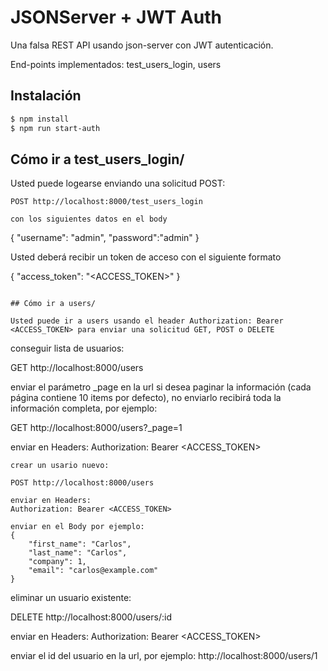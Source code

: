 # JSONServer + JWT Auth

Una falsa REST API usando json-server con JWT autenticación.

End-points implementados: test_users_login, users

## Instalación

```bash
$ npm install
$ npm run start-auth
```

## Cómo ir a test_users_login/

Usted puede logearse enviando una solicitud POST:

```
POST http://localhost:8000/test_users_login

con los siguientes datos en el body

```
{
  "username": "admin",
  "password":"admin"
}

Usted deberá recibir un token de acceso con el siguiente formato

{
   "access_token": "<ACCESS_TOKEN>"
}
```

## Cómo ir a users/

Usted puede ir a users usando el header Authorization: Bearer <ACCESS_TOKEN> para enviar una solicitud GET, POST o DELETE

```
conseguir lista de usuarios:

GET http://localhost:8000/users

enviar el parámetro _page en la url si desea paginar la información (cada página contiene 10 items por defecto), no enviarlo recibirá toda la información completa, por ejemplo:

GET http://localhost:8000/users?_page=1

enviar en Headers:
Authorization: Bearer <ACCESS_TOKEN>

```
crear un usario nuevo:

POST http://localhost:8000/users

enviar en Headers:
Authorization: Bearer <ACCESS_TOKEN>

enviar en el Body por ejemplo:
{
	"first_name": "Carlos",
	"last_name": "Carlos",
	"company": 1,
	"email": "carlos@example.com"
}

```
eliminar un usuario existente:

DELETE http://localhost:8000/users/:id

enviar en Headers:
Authorization: Bearer <ACCESS_TOKEN>

enviar el id del usuario en la url, por ejemplo:
http://localhost:8000/users/1
```